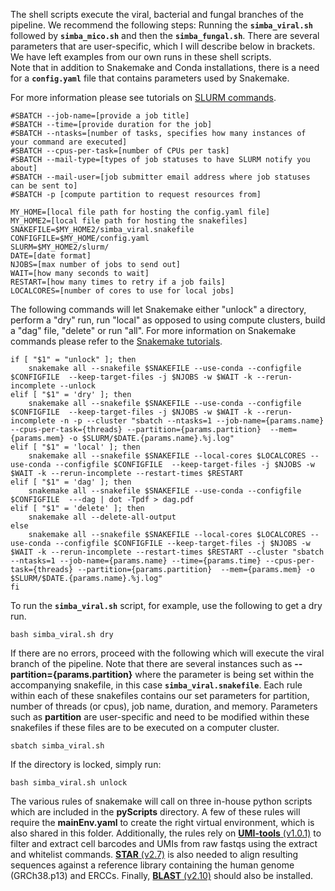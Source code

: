 The shell scripts execute the viral, bacterial and fungal branches of the pipeline. We recommend the following steps: Running the **`simba_viral.sh`** followed by **`simba_mico.sh`** and then the **`simba_fungal.sh`**. There are several parameters that are user-specific, which I will describe below in brackets. We have left examples from our own runs in these shell scripts.  
Note that in addition to Snakemake and Conda installations, there is a need for a **`config.yaml`** file that contains parameters used by Snakemake. 

For more information please see tutorials on [SLURM commands](https://login.scg.stanford.edu/tutorials/job_scripts/).

```
#SBATCH --job-name=[provide a job title]
#SBATCH --time=[provide duration for the job]
#SBATCH --ntasks=[number of tasks, specifies how many instances of your command are executed]
#SBATCH --cpus-per-task=[number of CPUs per task]
#SBATCH --mail-type=[types of job statuses to have SLURM notify you about]
#SBATCH --mail-user=[job submitter email address where job statuses can be sent to]
#SBATCH -p [compute partition to request resources from]

MY_HOME=[local file path for hosting the config.yaml file]
MY_HOME2=[local file path for hosting the snakefiles]
SNAKEFILE=$MY_HOME2/simba_viral.snakefile
CONFIGFILE=$MY_HOME/config.yaml
SLURM=$MY_HOME2/slurm/
DATE=[date format]
NJOBS=[max number of jobs to send out]
WAIT=[how many seconds to wait]
RESTART=[how many times to retry if a job fails]
LOCALCORES=[number of cores to use for local jobs]
```

The following commands will let Snakemake either "unlock" a directory, perform a "dry" run, run "local" as opposed to using compute clusters, build a "dag" file, "delete" or run "all". 
For more information on Snakemake commands please refer to the [Snakemake tutorials](https://snakemake.readthedocs.io/en/stable/tutorial/tutorial.html). 
```
if [ "$1" = "unlock" ]; then
    snakemake all --snakefile $SNAKEFILE --use-conda --configfile $CONFIGFILE  --keep-target-files -j $NJOBS -w $WAIT -k --rerun-incomplete --unlock
elif [ "$1" = 'dry' ]; then
    snakemake all --snakefile $SNAKEFILE --use-conda --configfile $CONFIGFILE  --keep-target-files -j $NJOBS -w $WAIT -k --rerun-incomplete -n -p --cluster "sbatch --ntasks=1 --job-name={params.name} --cpus-per-task={threads} --partition={params.partition}  --mem={params.mem} -o $SLURM/$DATE.{params.name}.%j.log" 
elif [ "$1" = 'local' ]; then
    snakemake all --snakefile $SNAKEFILE --local-cores $LOCALCORES --use-conda --configfile $CONFIGFILE  --keep-target-files -j $NJOBS -w $WAIT -k --rerun-incomplete --restart-times $RESTART
elif [ "$1" = 'dag' ]; then
    snakemake all --snakefile $SNAKEFILE --use-conda --configfile $CONFIGFILE  ---dag | dot -Tpdf > dag.pdf
elif [ "$1" = 'delete' ]; then
    snakemake all --delete-all-output
else	
    snakemake all --snakefile $SNAKEFILE --local-cores $LOCALCORES --use-conda --configfile $CONFIGFILE --keep-target-files -j $NJOBS -w $WAIT -k --rerun-incomplete --restart-times $RESTART --cluster "sbatch --ntasks=1 --job-name={params.name} --time={params.time} --cpus-per-task={threads} --partition={params.partition}  --mem={params.mem} -o $SLURM/$DATE.{params.name}.%j.log" 
fi
```
To run the **`simba_viral.sh`** script, for example, use the following to get a dry run. 
```
bash simba_viral.sh dry
```
If there are no errors, proceed with the following which will execute the viral branch of the pipeline. Note that there are several instances such as **--partition={params.partition}** where the parameter is being set within the accompanying snakefile, in this case **`simba_viral.snakefile`**. Each rule within each of these snakefiles contains our set parameters for partition, number of threads (or cpus), job name, duration, and memory. Parameters such as **partition** are user-specific and need to be modified within these snakefiles if these files are to be executed on a computer cluster. 
```
sbatch simba_viral.sh 
```
If the directory is locked, simply run:
```
bash simba_viral.sh unlock
```
The various rules of snakemake will call on three in-house python scripts which are included in the **pyScripts** directory. A few of these rules will require the **mainEnv.yaml** to create the right virtual environment, which is also shared in this folder. Additionally, the rules rely on  [**UMI-tools** (v1.0.1)](https://umi-tools.readthedocs.io/en/latest/QUICK_START.html) to filter and extract cell barcodes and UMIs from raw fastqs using the extract and whitelist commands. [**STAR** (v2.7)](https://github.com/alexdobin/STAR) is also needed to align resulting sequences against a reference library containing the human genome (GRCh38.p13) and ERCCs. Finally, [**BLAST** (v2.10)](https://www.ncbi.nlm.nih.gov/books/NBK569861/) should also be installed. 
